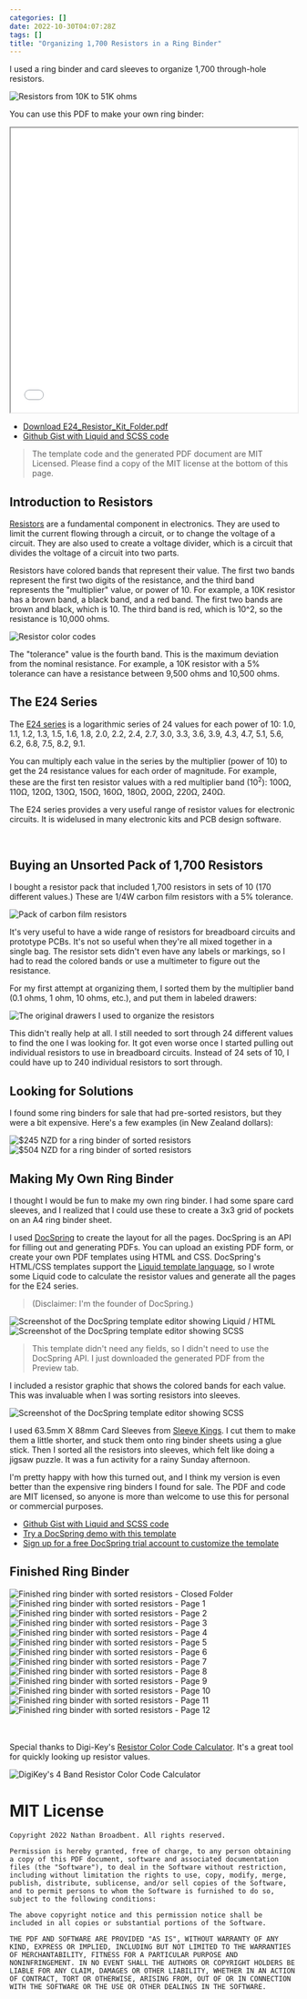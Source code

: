 ```yaml
---
categories: []
date: 2022-10-30T04:07:28Z
tags: []
title: "Organizing 1,700 Resistors in a Ring Binder"
---
```


I used a ring binder and card sleeves to organize 1,700 through-hole resistors.

<img class="lightbox thumb" src="/images/posts/2022/10/e24-resistors-ring-binder/10k-to-51k.jpg" alt="Resistors from 10K to 51K ohms" />

You can use this PDF to make your own ring binder:

<iframe style="width: 100%; height: 500px;" src="/post-assets/2022/10/E24_Resistor_Kit_Folder.pdf"></iframe>

<br/>

- [Download E24_Resistor_Kit_Folder.pdf](/post-assets/2022/10/E24_Resistor_Kit_Folder.pdf)
- [Github Gist with Liquid and SCSS code](https://gist.github.com/ndbroadbent/b33a2d72a13549d01c39d10a96b97880)

> The template code and the generated PDF document are MIT Licensed. Please find a copy of the MIT license at the bottom of this page.

## Introduction to Resistors

[Resistors](https://en.wikipedia.org/wiki/Resistor) are a fundamental component in electronics. They are used to limit the current flowing through a circuit, or to change the voltage of a circuit. They are also used to create a voltage divider, which is a circuit that divides the voltage of a circuit into two parts.

Resistors have colored bands that represent their value. The first two bands represent the first two digits of the resistance, and the third band represents the "multiplier" value, or power of 10. For example, a 10K resistor has a brown band, a black band, and a red band. The first two bands are brown and black, which is 10. The third band is red, which is 10^2, so the resistance is 10,000 ohms.

<img class="lightbox thumb" src="/images/posts/2022/10/e24-resistors-ring-binder/Resistor_Color_Code.jpg" alt="Resistor color codes" />

The "tolerance" value is the fourth band. This is the maximum deviation from the nominal resistance. For example, a 10K resistor with a 5% tolerance can have a resistance between 9,500 ohms and 10,500 ohms.

## The E24 Series

The [E24 series](https://en.wikipedia.org/wiki/E_series_of_preferred_numbers) is a logarithmic series of 24 values for each power of 10: 1.0, 1.1, 1.2, 1.3, 1.5, 1.6, 1.8, 2.0, 2.2, 2.4, 2.7, 3.0, 3.3, 3.6, 3.9, 4.3, 4.7, 5.1, 5.6, 6.2, 6.8, 7.5, 8.2, 9.1.

You can multiply each value in the series by the multiplier (power of 10) to get the 24 resistance values for each order of magnitude. For example, these are the first ten resistor values with a red multiplier band (10<sup>2</sup>): 100Ω, 110Ω, 120Ω, 130Ω, 150Ω, 160Ω, 180Ω, 200Ω, 220Ω, 240Ω.

The E24 series provides a very useful range of resistor values for electronic circuits. It is widelused in many electronic kits and PCB design software.

<br/>

## Buying an Unsorted Pack of 1,700 Resistors

I bought a resistor pack that included 1,700 resistors in sets of 10 (170 different values.) These are 1/4W carbon film resistors with a 5% tolerance.

<img class="lightbox thumb" src="/images/posts/2022/10/e24-resistors-ring-binder/resistor-kit.jpg" alt="Pack of carbon film resistors" />

It's very useful to have a wide range of resistors for breadboard circuits and prototype PCBs. It's not so useful when they're all mixed together in a single bag. The resistor sets didn't even have any labels or markings, so I had to read the colored bands or use a multimeter to figure out the resistance.

For my first attempt at organizing them, I sorted them by the multiplier band (0.1 ohms, 1 ohm, 10 ohms, etc.), and put them in labeled drawers:

<img class="lightbox thumb" src="/images/posts/2022/10/e24-resistors-ring-binder/original-labeled-drawers.jpg" alt="The original drawers I used to organize the resistors" />

This didn't really help at all. I still needed to sort through 24 different values to find the one I was looking for. It got even worse once I started pulling out individual resistors to use in breadboard circuits. Instead of 24 sets of 10, I could have up to 240 individual resistors to sort through.

## Looking for Solutions

I found some ring binders for sale that had pre-sorted resistors, but they were a bit expensive. Here's a few examples (in New Zealand dollars):

<img class="lightbox thumb" src="/images/posts/2022/10/e24-resistors-ring-binder/through-hole-resistor-kit-245.jpg" alt="$245 NZD for a ring binder of sorted resistors" />

<img class="lightbox thumb" src="/images/posts/2022/10/e24-resistors-ring-binder/through-hole-resistor-kit-504.jpg" alt="$504 NZD for a ring binder of sorted resistors" />

## Making My Own Ring Binder

I thought I would be fun to make my own ring binder. I had some spare card sleeves, and I realized that I could use these to create a 3x3 grid of pockets on an A4 ring binder sheet.

I used [DocSpring](https://docspring.com) to create the layout for all the pages. DocSpring is an API for filling out and generating PDFs. You can upload an existing PDF form, or create your own PDF templates using HTML and CSS. DocSpring's HTML/CSS templates support the [Liquid template language](https://shopify.github.io/liquid/), so I wrote some Liquid code to calculate the resistor values and generate all the pages for the E24 series.

> (Disclaimer: I'm the founder of DocSpring.)

<img class="lightbox thumb" src="/images/posts/2022/10/e24-resistors-ring-binder/docspring-template-html-screenshot.jpg" alt="Screenshot of the DocSpring template editor showing Liquid / HTML" />

<img class="lightbox thumb" src="/images/posts/2022/10/e24-resistors-ring-binder/docspring-template-scss-screenshot.jpg" alt="Screenshot of the DocSpring template editor showing SCSS" />

> This template didn't need any fields, so I didn't need to use the DocSpring API. I just downloaded the generated PDF from the Preview tab.

I included a resistor graphic that shows the colored bands for each value. This was invaluable when I was sorting resistors into sleeves.

<img class="lightbox thumb" src="/images/posts/2022/10/e24-resistors-ring-binder/pdf-template-example.jpg" alt="Screenshot of the DocSpring template editor showing SCSS" />

I used 63.5mm X 88mm Card Sleeves from [Sleeve Kings](https://sleevekings.com/). I cut them to make them a little shorter, and stuck them onto ring binder sheets using a glue stick. Then I sorted all the resistors into sleeves, which felt like doing a jigsaw puzzle. It was a fun activity for a rainy Sunday afternoon.

I'm pretty happy with how this turned out, and I think my version is even better than the expensive ring binders I found for sale. The PDF and code are MIT licensed, so anyone is more than welcome to use this for personal or commercial purposes.

- [Github Gist with Liquid and SCSS code](https://gist.github.com/ndbroadbent/b33a2d72a13549d01c39d10a96b97880)
- [Try a DocSpring demo with this template](https://docspring.com/templates/tpl_GP7fTnpFzJmbeJHzR7/edit)
- [Sign up for a free DocSpring trial account to customize the template](https://docspring.com/sign_up?library_template_id=ltp_AQbEsdhD4Ksf6mYLXD)

## Finished Ring Binder

<div class="ring-binder-gallery">
  <div>
    <img style="max-width: 100%" class="lightbox" src="/images/posts/2022/10/e24-resistors-ring-binder/ring-binder-photos/page00.jpg" alt="Finished ring binder with sorted resistors - Closed Folder" />
  </div>
  <div>
    <img style="max-width: 100%" class="lightbox" src="/images/posts/2022/10/e24-resistors-ring-binder/ring-binder-photos/page01.jpg" alt="Finished ring binder with sorted resistors - Page 1" />
  </div>
  <div>
    <img style="max-width: 100%" class="lightbox" src="/images/posts/2022/10/e24-resistors-ring-binder/ring-binder-photos/page02.jpg" alt="Finished ring binder with sorted resistors - Page 2" />
  </div>
  <div>
    <img style="max-width: 100%" class="lightbox" src="/images/posts/2022/10/e24-resistors-ring-binder/ring-binder-photos/page03.jpg" alt="Finished ring binder with sorted resistors - Page 3" />
  </div>
  <div>
    <img style="max-width: 100%" class="lightbox" src="/images/posts/2022/10/e24-resistors-ring-binder/ring-binder-photos/page04.jpg" alt="Finished ring binder with sorted resistors - Page 4" />
  </div>
  <div>
    <img style="max-width: 100%" class="lightbox" src="/images/posts/2022/10/e24-resistors-ring-binder/ring-binder-photos/page05.jpg" alt="Finished ring binder with sorted resistors - Page 5" />
  </div>
  <div>
    <img style="max-width: 100%" class="lightbox" src="/images/posts/2022/10/e24-resistors-ring-binder/ring-binder-photos/page06.jpg" alt="Finished ring binder with sorted resistors - Page 6" />
  </div>
  <div>
    <img style="max-width: 100%" class="lightbox" src="/images/posts/2022/10/e24-resistors-ring-binder/ring-binder-photos/page07.jpg" alt="Finished ring binder with sorted resistors - Page 7" />
  </div>
  <div>
    <img style="max-width: 100%" class="lightbox" src="/images/posts/2022/10/e24-resistors-ring-binder/ring-binder-photos/page08.jpg" alt="Finished ring binder with sorted resistors - Page 8" />
  </div>
  <div>
    <img style="max-width: 100%" class="lightbox" src="/images/posts/2022/10/e24-resistors-ring-binder/ring-binder-photos/page09.jpg" alt="Finished ring binder with sorted resistors - Page 9" />
  </div>
  <div>
    <img style="max-width: 100%" class="lightbox" src="/images/posts/2022/10/e24-resistors-ring-binder/ring-binder-photos/page10.jpg" alt="Finished ring binder with sorted resistors - Page 10" />
  </div>
  <div>
    <img style="max-width: 100%" class="lightbox" src="/images/posts/2022/10/e24-resistors-ring-binder/ring-binder-photos/page11.jpg" alt="Finished ring binder with sorted resistors - Page 11" />
  </div>
  <div>
    <img style="max-width: 100%" class="lightbox" src="/images/posts/2022/10/e24-resistors-ring-binder/ring-binder-photos/page12.jpg" alt="Finished ring binder with sorted resistors - Page 12" />
  </div>
</div>

<script>
    $('.ring-binder-gallery').slick({
      dots: true,
      arrows: true
    });
</script>

<br />
<br />

Special thanks to Digi-Key's [Resistor Color Code Calculator](https://www.digikey.co.nz/en/resources/conversion-calculators/conversion-calculator-resistor-color-code). It's a great tool for quickly looking up resistor values.

<img class="lightbox thumb" src="/images/posts/2022/10/e24-resistors-ring-binder/digikey-calculator.jpg" alt="DigiKey's 4 Band Resistor Color Code Calculator" />

# MIT License

```
Copyright 2022 Nathan Broadbent. All rights reserved.

Permission is hereby granted, free of charge, to any person obtaining a copy of this PDF document, software and associated documentation files (the "Software"), to deal in the Software without restriction, including without limitation the rights to use, copy, modify, merge, publish, distribute, sublicense, and/or sell copies of the Software, and to permit persons to whom the Software is furnished to do so, subject to the following conditions:

The above copyright notice and this permission notice shall be included in all copies or substantial portions of the Software.

THE PDF AND SOFTWARE ARE PROVIDED "AS IS", WITHOUT WARRANTY OF ANY KIND, EXPRESS OR IMPLIED, INCLUDING BUT NOT LIMITED TO THE WARRANTIES OF MERCHANTABILITY, FITNESS FOR A PARTICULAR PURPOSE AND NONINFRINGEMENT. IN NO EVENT SHALL THE AUTHORS OR COPYRIGHT HOLDERS BE LIABLE FOR ANY CLAIM, DAMAGES OR OTHER LIABILITY, WHETHER IN AN ACTION OF CONTRACT, TORT OR OTHERWISE, ARISING FROM, OUT OF OR IN CONNECTION WITH THE SOFTWARE OR THE USE OR OTHER DEALINGS IN THE SOFTWARE.
```
